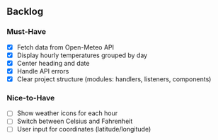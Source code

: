 
##  Backlog

### Must-Have
- [x] Fetch data from Open-Meteo API
- [x] Display hourly temperatures grouped by day
- [x] Center heading and date
- [x] Handle API errors
- [x] Clear project structure (modules: handlers, listeners, components)

### Nice-to-Have
- [ ] Show weather icons for each hour
- [ ] Switch between Celsius and Fahrenheit
- [ ] User input for coordinates (latitude/longitude)